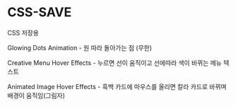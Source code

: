 # CSS-SAVE
CSS 저장용

Glowing Dots Animation - 원 따라 돌아가는 점 (무한)<br>

Creative Menu Hover Effects - 누르면 선이 움직이고 선에따라 색이 바뀌는 메뉴 텍스트<br>

Animated Image Hover Effects - 흑백 카드에 마우스를 올리면 칼라 카드로 바뀌며 배경이 움직임(그림자)<br>
